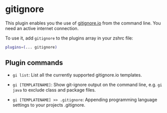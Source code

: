 # gitignore

This plugin enables you the use of
[gitignore.io](https://www.toptal.com/developers/gitignore) from the command
line. You need an active internet connection.

To use it, add `gitignore` to the plugins array in your zshrc file:

```zsh
plugins=(... gitignore)
```

## Plugin commands

-   `gi list`: List all the currently supported gitignore.io templates.

-   `gi [TEMPLATENAME]`: Show git-ignore output on the command line, e.g.
    `gi java` to exclude class and package files.

-   `gi [TEMPLATENAME] >> .gitignore`: Appending programming language settings
    to your projects .gitignore.
